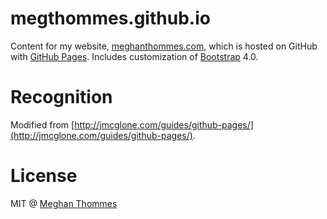 # megthommes.github.io

Content for my website, [meghanthommes.com](https://meghanthommes.com/), which is hosted on GitHub with [GitHub Pages](https://pages.github.com/). Includes customization of [Bootstrap](https://getbootstrap.com/) 4.0.

# Recognition
Modified from [http://jmcglone.com/guides/github-pages/](http://jmcglone.com/guides/github-pages/).

# License
MIT @ [Meghan Thommes](meghanthommes.com)
